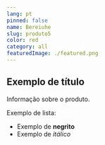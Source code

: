 ```yaml
---
lang: pt
pinned: false
name: Bereiuhe
slug: produto5
color: red
category: all
featuredImage: ./featured.png
---
```


## Exemplo de título

Informação sobre o produto.

Exemplo de lista:

- Exemplo de **negrito**
- Exemplo de _itálico_
